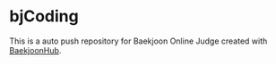 # bjCoding
This is a auto push repository for Baekjoon Online Judge created with [BaekjoonHub](https://github.com/BaekjoonHub/BaekjoonHub).
